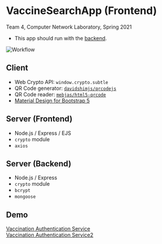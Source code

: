# VaccineSearchApp (Frontend)
Team 4, Computer Network Laboratory, Spring 2021
* This app should run with the [backend](https://github.com/Shine0417/VaccineSearchApp).

![Workflow](https://i.imgur.com/iK5P1iv.png)

## Client
* Web Crypto API: `window.crypto.subtle`
* QR Code generator: [`davidshimjs/qrcodejs`](https://github.com/davidshimjs/qrcodejs)
* QR Code reader: [`mebjas/html5-qrcode`](https://github.com/mebjas/html5-qrcode)
* [Material Design
for Bootstrap 5](https://github.com/mdbootstrap/mdb-ui-kit)

## Server (Frontend)
* Node.js / Express / EJS
* `crypto` module
* `axios`

## Server (Backend)
* Node.js / Express
* `crypto` module
* `bcrypt`
* `mongoose`

## Demo
[Vaccination Authentication Service](https://youtu.be/jRXiA73ZDCY)\
[Vaccination Authentication Service2](https://youtu.be/pdup_GqjKH4)
